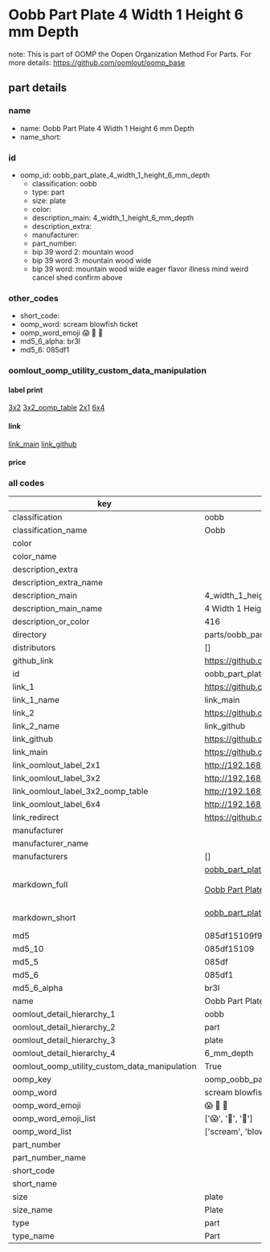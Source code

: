 # Oobb Part Plate 4 Width 1 Height 6 mm Depth  

note: This is part of OOMP the Oopen Organization Method For Parts. For more details: https://github.com/oomlout/oomp_base

##  part details
  







### name
* name: Oobb Part Plate 4 Width 1 Height 6 mm Depth
* name_short: 
### id
* oomp_id: oobb_part_plate_4_width_1_height_6_mm_depth
  * classification: oobb
  * type: part
  * size: plate
  * color: 
  * description_main: 4_width_1_height_6_mm_depth
  * description_extra: 
  * manufacturer: 
  * part_number: 
  * bip 39 word 2: mountain wood
  * bip 39 word 3: mountain wood wide
  * bip 39 word: mountain wood wide eager flavor illness mind weird cancel shed confirm above

### other_codes
* short_code: 
* oomp_word: scream blowfish ticket
* oomp_word_emoji :scream: :blowfish: :ticket:
* md5_6_alpha: br3l
* md5_6: 085df1






### oomlout_oomp_utility_custom_data_manipulation
#### label print
[3x2](http://192.168.1.245:1112/?label=oomp%20br3l)
[3x2_oomp_table](http://192.168.1.108:1112/?label=oomp%20br3l)
[2x1](http://192.168.1.242:1112/?label=oomp%20br3l)
[6x4](http://192.168.1.55:1112/?label=oomp%20br3l)    

#### link

[link_main](https://github.com/oomlout/oomlout_oomp_version_1_messy/tree/main/parts/oobb_part_plate_4_width_1_height_6_mm_depth) [link_github](https://github.com/oomlout/oomlout_oomp_version_1_messy/tree/main/parts/oobb_part_plate_4_width_1_height_6_mm_depth)                             

#### price







### all codes 
| key | value |  
| --- | --- |  
| classification | oobb |  
| classification_name | Oobb |  
| color |  |  
| color_name |  |  
| description_extra |  |  
| description_extra_name |  |  
| description_main | 4_width_1_height_6_mm_depth |  
| description_main_name | 4 Width 1 Height 6 mm Depth |  
| description_or_color | 416 |  
| directory | parts/oobb_part_plate_4_width_1_height_6_mm_depth |  
| distributors | [] |  
| github_link | https://github.com/oomlout/oomlout_oomp_part_src/tree/main/parts/oobb_part_plate_4_width_1_height_6_mm_depth |  
| id | oobb_part_plate_4_width_1_height_6_mm_depth |  
| link_1 | https://github.com/oomlout/oomlout_oomp_version_1_messy/tree/main/parts/oobb_part_plate_4_width_1_height_6_mm_depth |  
| link_1_name | link_main |  
| link_2 | https://github.com/oomlout/oomlout_oomp_version_1_messy/tree/main/parts/oobb_part_plate_4_width_1_height_6_mm_depth |  
| link_2_name | link_github |  
| link_github | https://github.com/oomlout/oomlout_oomp_version_1_messy/tree/main/parts/oobb_part_plate_4_width_1_height_6_mm_depth |  
| link_main | https://github.com/oomlout/oomlout_oomp_version_1_messy/tree/main/parts/oobb_part_plate_4_width_1_height_6_mm_depth |  
| link_oomlout_label_2x1 | http://192.168.1.242:1112/?label=oomp%20br3l |  
| link_oomlout_label_3x2 | http://192.168.1.245:1112/?label=oomp%20br3l |  
| link_oomlout_label_3x2_oomp_table | http://192.168.1.108:1112/?label=oomp%20br3l |  
| link_oomlout_label_6x4 | http://192.168.1.55:1112/?label=oomp%20br3l |  
| link_redirect | https://github.com/oomlout/oomlout_oomp_version_1_messy/tree/main/parts/oobb_part_plate_4_width_1_height_6_mm_depth |  
| manufacturer |  |  
| manufacturer_name |  |  
| manufacturers | [] |  
| markdown_full | [oobb_part_plate_4_width_1_height_6_mm_depth](none)<br>[](none)<br>[Oobb Part Plate 4 Width 1 Height 6 Mm Depth](none)<br><br> |  
| markdown_short | [oobb_part_plate_4_width_1_height_6_mm_depth](none)<br><br> |  
| md5 | 085df15109f9319dc4ac544ff57f4c84 |  
| md5_10 | 085df15109 |  
| md5_5 | 085df |  
| md5_6 | 085df1 |  
| md5_6_alpha | br3l |  
| name | Oobb Part Plate 4 Width 1 Height 6 mm Depth |  
| oomlout_detail_hierarchy_1 | oobb |  
| oomlout_detail_hierarchy_2 | part |  
| oomlout_detail_hierarchy_3 | plate |  
| oomlout_detail_hierarchy_4 | 6_mm_depth |  
| oomlout_oomp_utility_custom_data_manipulation | True |  
| oomp_key | oomp_oobb_part_plate_4_width_1_height_6_mm_depth |  
| oomp_word | scream blowfish ticket |  
| oomp_word_emoji | :scream: :blowfish: :ticket: |  
| oomp_word_emoji_list | [':scream:', ':blowfish:', ':ticket:'] |  
| oomp_word_list | ['scream', 'blowfish', 'ticket'] |  
| part_number |  |  
| part_number_name |  |  
| short_code |  |  
| short_name |  |  
| size | plate |  
| size_name | Plate |  
| type | part |  
| type_name | Part |  

